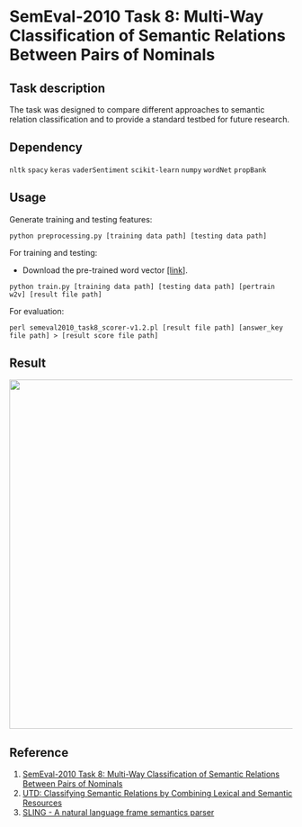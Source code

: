 # SemEval-2010 Task 8: Multi-Way Classification of Semantic Relations Between Pairs of Nominals

## Task description
The task was designed to compare different approaches to semantic relation classification and to provide a standard testbed for future research.
## Dependency
`nltk` `spacy` `keras` `vaderSentiment` `scikit-learn` `numpy` `wordNet` `propBank`
## Usage
Generate training and testing features:
```
python preprocessing.py [training data path] [testing data path]
```
For training and testing:<br>
* Download the pre-trained word vector [[link]](https://goo.gl/uvoCoK).
```
python train.py [training data path] [testing data path] [pertrain w2v] [result file path]
```
For evaluation:
```
perl semeval2010_task8_scorer-v1.2.pl [result file path] [answer_key file path] > [result score file path]
```
## Result  
<img src="https://github.com/thtang/NLP/blob/master/project2/pic/result_f1%20score.PNG" width=620>

## Reference
1. [SemEval-2010 Task 8: Multi-Way Classification of Semantic Relations Between Pairs of Nominals](http://www.aclweb.org/anthology/S10-1006)
2. [UTD: Classifying Semantic Relations by Combining Lexical and Semantic Resources](http://www.aclweb.org/anthology/S10-1057)
3. [SLING - A natural language frame semantics parser](https://github.com/google/sling)
